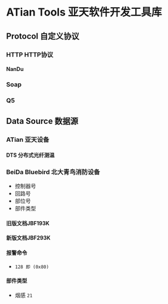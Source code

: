 # ATian Tools 亚天软件开发工具库

## Protocol 自定义协议

### HTTP HTTP协议

#### NanDu 

### Soap

### Q5

## Data Source 数据源

### ATian 亚天设备

#### DTS 分布式光纤测温

### BeiDa Bluebird 北大青鸟消防设备

- 控制器号
- 回路号   
- 部位号 
- 部件类型

#### 旧版文档JBF193K

#### 新版文档JBF293K

#### 报警命令

- `128 即 (0x80)`

#### 部件类型

- 烟感 `21`